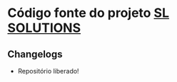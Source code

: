 # Código fonte do projeto [SL SOLUTIONS](https://slsolutions.me)

## Changelogs

- Repositório liberado!
